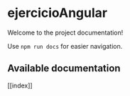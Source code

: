 # ejercicioAngular

Welcome to the project documentation!

Use `npm run docs` for easier navigation.

## Available documentation

[[index]]
